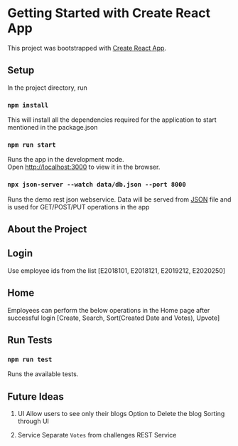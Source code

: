 # Getting Started with Create React App

This project was bootstrapped with [Create React App](https://github.com/facebook/create-react-app).

## Setup

In the project directory, run

### `npm install`

This will install all the dependencies required for the application to start mentioned in the package.json

### `npm run start`

Runs the app in the development mode.\
Open [http://localhost:3000](http://localhost:3000) to view it in the browser.

### `npx json-server --watch data/db.json --port 8000`

Runs the demo rest json webservice. Data will be served from [JSON](./data/db.json) file and is used for GET/POST/PUT operations in the app

## About the Project

## Login
Use employee ids from the list [E2018101, E2018121, E2019212, E2020250]

## Home
Employees can perform the below operations in the Home page after successful login
[Create, Search, Sort(Created Date and Votes), Upvote]

## Run Tests
### `npm run test`

Runs the available tests.

## Future Ideas
1. UI
Allow users to see only their blogs
Option to Delete the blog
Sorting through UI

2. Service
Separate `Votes` from challenges REST Service

